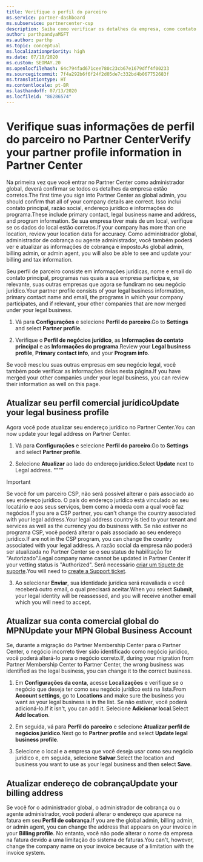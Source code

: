 ```yaml
---
title: Verifique o perfil do parceiro
ms.service: partner-dashboard
ms.subservice: partnercenter-csp
description: Saiba como verificar os detalhes da empresa, como contato principal, endereço e informações do programa. Você também pode atualizar seus endereços jurídico e para cobrança.
author: parthpandyaMSFT
ms.author: parthp
ms.topic: conceptual
ms.localizationpriority: high
ms.date: 07/10/2020
ms.custom: SEOMAY.20
ms.openlocfilehash: 64c794fad671cee780c23cb67e1679dff4f00233
ms.sourcegitcommit: 7f4a292b6f6f24f2d05de7c332bd4b067752683f
ms.translationtype: HT
ms.contentlocale: pt-BR
ms.lasthandoff: 07/13/2020
ms.locfileid: "86286574"
---
```

# <a name="verify-your-partner-profile-information-in-partner-center"></a><span data-ttu-id="51879-104">Verifique suas informações de perfil do parceiro no Partner Center</span><span class="sxs-lookup"><span data-stu-id="51879-104">Verify your partner profile information in Partner Center</span></span>

<span data-ttu-id="51879-105">Na primeira vez que você entrar no Partner Center como administrador global, deverá confirmar se todos os detalhes da empresa estão corretos.</span><span class="sxs-lookup"><span data-stu-id="51879-105">The first time you sign into Partner Center as global admin, you should confirm that all of your company details are correct.</span></span> <span data-ttu-id="51879-106">Isso inclui contato principal, razão social, endereço jurídico e informações do programa.</span><span class="sxs-lookup"><span data-stu-id="51879-106">These include primary contact, legal business name and address, and program information.</span></span> <span data-ttu-id="51879-107">Se sua empresa tiver mais de um local, verifique se os dados do local estão corretos.</span><span class="sxs-lookup"><span data-stu-id="51879-107">If your company has more than one location, review your location data for accuracy.</span></span> <span data-ttu-id="51879-108">Como administrador global, administrador de cobrança ou agente administrador, você também poderá ver e atualizar as informações de cobrança e imposto.</span><span class="sxs-lookup"><span data-stu-id="51879-108">As global admin, billing admin, or admin agent, you will also be able to see and update your billing and tax information.</span></span>

<span data-ttu-id="51879-109">Seu perfil de parceiro consiste em informações jurídicas, nome e email do contato principal, programas nas quais a sua empresa participa e, se relevante, suas outras empresas que agora se fundiram no seu negócio jurídico.</span><span class="sxs-lookup"><span data-stu-id="51879-109">Your partner profile consists of your legal business information, primary contact name and email, the programs in which your company participates, and if relevant, your other companies that are now merged under your legal business.</span></span>

1. <span data-ttu-id="51879-110">Vá para **Configurações** e selecione **Perfil do parceiro**.</span><span class="sxs-lookup"><span data-stu-id="51879-110">Go to **Settings** and select **Partner profile**.</span></span>

2. <span data-ttu-id="51879-111">Verifique o **Perfil de negócios jurídico**, as **Informações do contato principal** e as **Informações do programa**.</span><span class="sxs-lookup"><span data-stu-id="51879-111">Review your **Legal business profile**, **Primary contact info**, and your **Program info**.</span></span>

<span data-ttu-id="51879-112">Se você mesclou suas outras empresas em seu negócio legal, você também pode verificar as informações delas nesta página.</span><span class="sxs-lookup"><span data-stu-id="51879-112">If you have merged your other companies under your legal business, you can review their information as well on this page.</span></span>

## <a name="update-your-legal-business-profile"></a><span data-ttu-id="51879-113">Atualizar seu perfil comercial jurídico</span><span class="sxs-lookup"><span data-stu-id="51879-113">Update your legal business profile</span></span>

<span data-ttu-id="51879-114">Agora você pode atualizar seu endereço jurídico no Partner Center.</span><span class="sxs-lookup"><span data-stu-id="51879-114">You can now update your legal address on Partner Center.</span></span>

1. <span data-ttu-id="51879-115">Vá para **Configurações** e selecione **Perfil do parceiro**.</span><span class="sxs-lookup"><span data-stu-id="51879-115">Go to **Settings** and select **Partner profile**.</span></span> 

2. <span data-ttu-id="51879-116">Selecione **Atualizar** ao lado do endereço jurídico.</span><span class="sxs-lookup"><span data-stu-id="51879-116">Select **Update** next to Legal address.</span></span> <span data-ttu-id="51879-117">""</span><span class="sxs-lookup"><span data-stu-id="51879-117">""</span></span>

>[!Important]
><span data-ttu-id="51879-118">Se você for um parceiro CSP, não será possível alterar o país associado ao seu endereço jurídico. O país do endereço jurídico está vinculado ao seu locatário e aos seus serviços, bem como à moeda com a qual você faz negócios.</span><span class="sxs-lookup"><span data-stu-id="51879-118">If you are a CSP partner, you can't change the country associated with your legal address.Your legal address country is tied to your tenant and services as well as the currency you do business with.</span></span> <span data-ttu-id="51879-119">Se não estiver no programa CSP, você poderá alterar o país associado ao seu endereço jurídico.</span><span class="sxs-lookup"><span data-stu-id="51879-119">If are not in the CSP program, you can change the country associated with your legal address.</span></span> <span data-ttu-id="51879-120">A razão social da empresa não poderá ser atualizada no Partner Center se o seu status de habilitação for "Autorizado".</span><span class="sxs-lookup"><span data-stu-id="51879-120">Legal company name cannot be updated in Partner Center if your vetting status is "Authorized".</span></span> <span data-ttu-id="51879-121">Será necessário [criar um tíquete de suporte](https://partner.microsoft.com/dashboard/support/csp/servicerequests/create?stage=2&topicid=eb74583c-61b3-2124-bffc-00920e0ae772).</span><span class="sxs-lookup"><span data-stu-id="51879-121">You will need to [create a Support ticket](https://partner.microsoft.com/dashboard/support/csp/servicerequests/create?stage=2&topicid=eb74583c-61b3-2124-bffc-00920e0ae772).</span></span>

3. <span data-ttu-id="51879-122">Ao selecionar **Enviar**, sua identidade jurídica será reavaliada e você receberá outro email, o qual precisará aceitar.</span><span class="sxs-lookup"><span data-stu-id="51879-122">When you select **Submit**, your legal identity will be reassessed, and you will receive another email which you will need to accept.</span></span>

## <a name="update-your-mpn-global-business-account"></a><span data-ttu-id="51879-123">Atualizar sua conta comercial global do MPN</span><span class="sxs-lookup"><span data-stu-id="51879-123">Update your MPN Global Business Account</span></span>

<span data-ttu-id="51879-124">Se, durante a migração do Partner Membership Center para o Partner Center, o negócio incorreto tiver sido identificado como negócio jurídico, você poderá alterá-lo para o negócio correto.</span><span class="sxs-lookup"><span data-stu-id="51879-124">If, during your migration from Partner Membership Center to Partner Center, the wrong business was identified as the legal business, you can change it to the correct business.</span></span>

1. <span data-ttu-id="51879-125">Em **Configurações da conta**, acesse **Localizações** e verifique se o negócio que deseja ter como seu negócio jurídico está na lista.</span><span class="sxs-lookup"><span data-stu-id="51879-125">From **Account settings**, go to **Locations** and make sure the business you want as your legal business is in the list.</span></span> <span data-ttu-id="51879-126">Se não estiver, você poderá adicioná-lo.</span><span class="sxs-lookup"><span data-stu-id="51879-126">If it isn't, you can add it.</span></span> <span data-ttu-id="51879-127">Selecione **Adicionar local**.</span><span class="sxs-lookup"><span data-stu-id="51879-127">Select **Add location**.</span></span>

2. <span data-ttu-id="51879-128">Em seguida, vá para **Perfil do parceiro** e selecione **Atualizar perfil de negócios jurídico**.</span><span class="sxs-lookup"><span data-stu-id="51879-128">Next go to **Partner profile** and select **Update legal business profile**.</span></span>

3. <span data-ttu-id="51879-129">Selecione o local e a empresa que você deseja usar como seu negócio jurídico e, em seguida, selecione **Salvar**.</span><span class="sxs-lookup"><span data-stu-id="51879-129">Select the location and business you want to use as your legal business and then select **Save**.</span></span>

## <a name="update-your-billing-address"></a><span data-ttu-id="51879-130">Atualizar endereço de cobrança</span><span class="sxs-lookup"><span data-stu-id="51879-130">Update your billing address</span></span>

<span data-ttu-id="51879-131">Se você for o administrador global, o administrador de cobrança ou o agente administrador, você poderá alterar o endereço que aparece na fatura em seu **Perfil de cobrança**.</span><span class="sxs-lookup"><span data-stu-id="51879-131">If you are the global admin, billing admin, or admin agent, you can change the address that appears on your invoice in your **Billing profile**.</span></span> <span data-ttu-id="51879-132">No entanto, você não pode alterar o nome da empresa na fatura devido a uma limitação do sistema de faturas.</span><span class="sxs-lookup"><span data-stu-id="51879-132">You can't, however, change the company name on your invoice because of a limitation with the invoice system.</span></span>

 


